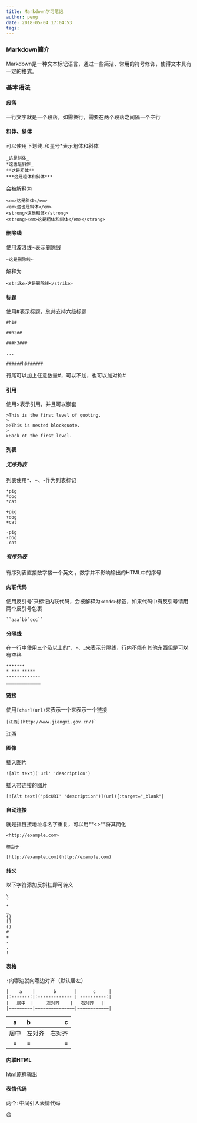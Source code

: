 ```yaml
---
title: Markdown学习笔记
author: peng
date: 2018-05-04 17:04:53
tags:
---
```


### Markdown简介

Markdown是一种文本标记语言，通过一些简洁、常用的符号修饰，使得文本具有一定的格式。

### 基本语法

#### 段落

一行文字就是一个段落，如需换行，需要在两个段落之间隔一个空行

#### 粗体、斜体

可以使用下划线\_和星号\*表示粗体和斜体

```
_这是斜体_
*这也是斜体_
**这是粗体**
***这是粗体和斜体***
```

会被解释为
```
<em>这是斜体</em>
<em>这也是斜体</em>
<strong>这是粗体</strong>
<strong><em>这是粗体和斜体</em></strong>
```

#### 删除线

使用波浪线\~表示删除线

```
~这是删除线~
```

解释为

```
<strike>这是删除线</strike>
```

#### 标题

使用#表示标题，总共支持六级标题

```
#h1#

##h2##

###h3###

...

######h6######
```

行尾可以加上任意数量\#，可以不加，也可以加对称\#

#### 引用

使用\>表示引用，并且可以嵌套

```
>This is the first level of quoting.
>
>>This is nested blockquote.
>
>Back ot the first level.
```

#### 列表

##### 无序列表

列表使用\*、\+、\-作为列表标记

```
*pig
*dog
*cat

+pig
+dog
+cat

-pig
-dog
-cat
```

##### 有序列表

有序列表直接数字接一个英文\.，数字并不影响输出的HTML中的序号

#### 内联代码

使用反引号\`来标记内联代码，会被解释为`<code>`标签，如果代码中有反引号请用两个反引号包裹

	``aaa`bb`ccc``

#### 分隔线

在一行中使用三个及以上的\*、\-、\_来表示分隔线，行内不能有其他东西但是可以有空格

```
*******
* *** *****
-------------
_____________
```

#### 链接

使用`[char](url)`来表示一个来表示一个链接

```
[江西](http://www.jiangxi.gov.cn/)`
```

[江西](http://www.jiangxi.gov.cn/)

#### 图像

插入图片

```
![Alt text]('url' 'description')
```

插入带连接的图片

```
[![Alt text]('picURI' 'description')](url){:target="_blank"}
```

#### 自动连接

就是指链接地址与名字重复，可以用**<>**将其简化

```
<http://example.com>

相当于

[http://example.com](http://example.com)
```

#### 转义

以下字符添加反斜杠即可转义

```
\
`
*
_
{}
[]
()
#
+
-
.
!
```

#### 表格

`:`向哪边就向哪边对齐（默认居左）

```
|    a    |       b       |      c     |
|:-------:|:------------- | ----------:|
|   居中  |     左对齐    |   右对齐   |
|=========|===============|============|
```

| a | b | c |
|:-:|:- | -:|
| 居中 | 左对齐 | 右对齐 |
|=|=|=|

#### 内联HTML

html原样输出

#### 表情代码

两个`:`中间引入表情代码

:smile:


